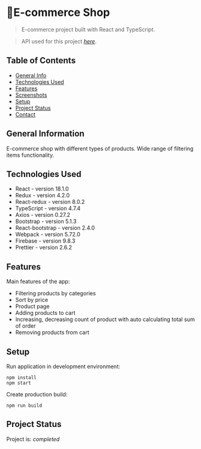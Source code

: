 # 🏪E-commerce Shop
> E-commerce project built with React and TypeScript.

> API used for this project [_here_](https://fakestoreapi.com/).

## Table of Contents
* [General Info](#general-information)
* [Technologies Used](#technologies-used)
* [Features](#features)
* [Screenshots](#screenshots)
* [Setup](#setup)
* [Project Status](#project-status)
* [Contact](#contact)
<!-- * [License](#license) -->


## General Information
E-commerce shop with different types of products. Wide range of filtering items functionality.


## Technologies Used
- React - version 18.1.0
- Redux - version 4.2.0
- React-redux - version 8.0.2
- TypeScript - version 4.7.4
- Axios - version 0.27.2
- Bootstrap - version 5.1.3
- React-bootstrap - version 2.4.0
- Webpack - version 5.72.0
- Firebase - version 9.8.3
- Prettier - version 2.6.2


## Features
Main features of the app:
- Filtering products by categories
- Sort by price
- Product page
- Adding products to cart
- Increasing, decreasing count of product with auto calculating total sum of order
- Removing products from cart


<!-- ## Screenshots
<img src="./demo/demo_1.png" width="800" title="hover text">
<img src="./demo/demo_2.png" width="800" title="hover text">
<img src="./demo/demo_3.png" width="800" title="hover text">
 -->

## Setup
Run application in development environment:
```
npm install
npm start
```
Create production build:
```
npm run build
```


## Project Status
Project is: _completed_

